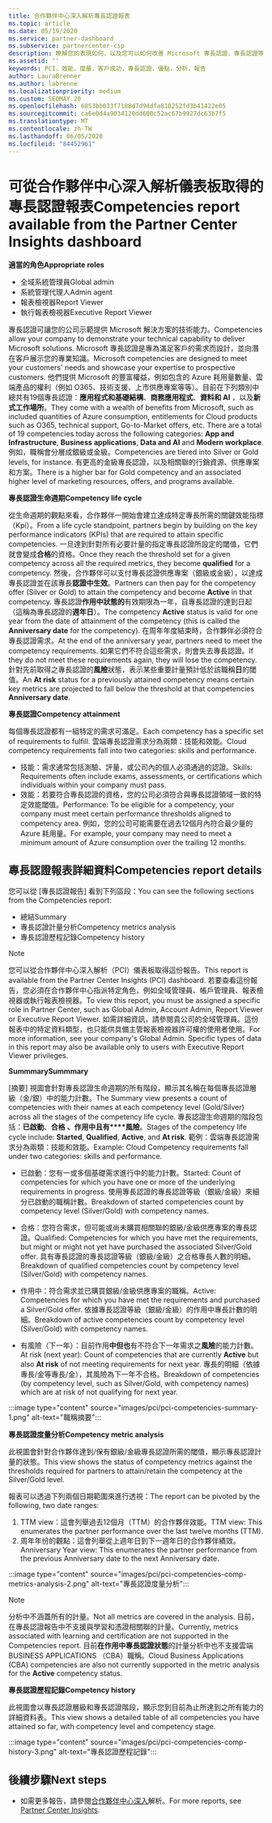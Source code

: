 ```yaml
---
title: 合作夥伴中心深入解析專長認證報表
ms.topic: article
ms.date: 05/19/2020
ms.service: partner-dashboard
ms.subservice: partnercenter-csp
description: 瞭解您的表現如何，以及您可以如何改善 Microsoft 專長認證、專長認證等級和優惠，以協助您提供 Microsoft 解決方案。
ms.assetid: ''
keywords: PCI，效能，度量，客戶成功，專長認證，優點，分析，報告
author: LauraBrenner
ms.author: labrenne
ms.localizationpriority: medium
ms.custom: SEOMAY.20
ms.openlocfilehash: 6853bb033f7188d7d9ddfa818252fd3b41422e05
ms.sourcegitcommit: ca6e0d4a9034120dd600c52ac67b9927dc63b7f5
ms.translationtype: MT
ms.contentlocale: zh-TW
ms.lasthandoff: 06/05/2020
ms.locfileid: "84452961"
---
```

# <a name="competencies-report-available-from-the-partner-center-insights-dashboard"></a><span data-ttu-id="11446-104">可從合作夥伴中心深入解析儀表板取得的專長認證報表</span><span class="sxs-lookup"><span data-stu-id="11446-104">Competencies report available from the Partner Center Insights dashboard</span></span>

<span data-ttu-id="11446-105">**適當的角色**</span><span class="sxs-lookup"><span data-stu-id="11446-105">**Appropriate roles**</span></span>
- <span data-ttu-id="11446-106">全域系統管理員</span><span class="sxs-lookup"><span data-stu-id="11446-106">Global admin</span></span>
- <span data-ttu-id="11446-107">系統管理代理人</span><span class="sxs-lookup"><span data-stu-id="11446-107">Admin agent</span></span>
- <span data-ttu-id="11446-108">報表檢視器</span><span class="sxs-lookup"><span data-stu-id="11446-108">Report Viewer</span></span>
- <span data-ttu-id="11446-109">執行報表檢視器</span><span class="sxs-lookup"><span data-stu-id="11446-109">Executive Report Viewer</span></span>

<span data-ttu-id="11446-110">專長認證可讓您的公司示範提供 Microsoft 解決方案的技術能力。</span><span class="sxs-lookup"><span data-stu-id="11446-110">Competencies allow your company to demonstrate your technical capability to deliver Microsoft solutions.</span></span> <span data-ttu-id="11446-111">Microsoft 專長認證是專為滿足客戶的需求而設計，並向潛在客戶展示您的專業知識。</span><span class="sxs-lookup"><span data-stu-id="11446-111">Microsoft competencies are designed to meet your customers' needs and showcase your expertise to prospective customers.</span></span> <span data-ttu-id="11446-112">他們提供 Microsoft 的豐富權益，例如包含的 Azure 耗用量數量、雲端產品的權利（例如 O365、技術支援、上市供應專案等等）。目前在下列類別中總共有19個專長認證：**應用程式和基礎結構**、**商務應用程式**、**資料和 AI** ，以及**新式工作場所**。</span><span class="sxs-lookup"><span data-stu-id="11446-112">They come with a wealth of benefits from Microsoft, such as included quantities of Azure consumption, entitlements for Cloud products such as O365, technical support, Go-to-Market offers, etc. There are a total of 19 competencies today across the following categories: **App and Infrastructure**, **Business applications**, **Data and AI** and **Modern workplace**.</span></span> <span data-ttu-id="11446-113">例如，職稱會分層成銀級或金級。</span><span class="sxs-lookup"><span data-stu-id="11446-113">Competencies are tiered into Silver or Gold levels, for instance.</span></span> <span data-ttu-id="11446-114">有更高的金級專長認證，以及相關聯的行銷資源、供應專案和方案。</span><span class="sxs-lookup"><span data-stu-id="11446-114">There is a higher bar for Gold competency and an associated higher level of marketing resources, offers, and programs available.</span></span>  

<span data-ttu-id="11446-115">**專長認證生命週期**</span><span class="sxs-lookup"><span data-stu-id="11446-115">**Competency life cycle**</span></span>

<span data-ttu-id="11446-116">從生命週期的觀點來看，合作夥伴一開始會建立達成特定專長所需的關鍵效能指標（Kpi）。</span><span class="sxs-lookup"><span data-stu-id="11446-116">From a life cycle standpoint, partners begin by building on the key performance indicators (KPIs) that are required to attain specific competencies.</span></span> <span data-ttu-id="11446-117">一旦達到針對所有必要計量的指定專長認證所設定的閾值，它們就會變成**合格**的資格。</span><span class="sxs-lookup"><span data-stu-id="11446-117">Once they reach the threshold set for a given competency across all the required metrics, they become **qualified** for a competency.</span></span> <span data-ttu-id="11446-118">然後，合作夥伴可以支付專長認證供應專案（銀級或金級），以達成專長認證並在該專長**認證中生效**。</span><span class="sxs-lookup"><span data-stu-id="11446-118">Partners can then pay for the competency offer (Silver or Gold) to attain the competency and become **Active** in that competency.</span></span> <span data-ttu-id="11446-119">專長認證**作用中狀態的**有效期限為一年，自專長認證的達到日起（這稱為專長認證的**週年日**）。</span><span class="sxs-lookup"><span data-stu-id="11446-119">The competency **Active** status is valid for one year from the date of attainment of the competency (this is called the **Anniversary date** for the competency).</span></span> <span data-ttu-id="11446-120">在周年年度結束時，合作夥伴必須符合專長認證需求。</span><span class="sxs-lookup"><span data-stu-id="11446-120">At the end of the anniversary year, partners need to meet the competency requirements.</span></span> <span data-ttu-id="11446-121">如果它們不符合這些需求，則會失去專長認證。</span><span class="sxs-lookup"><span data-stu-id="11446-121">If they do not meet these requirements again, they will lose the competency.</span></span> <span data-ttu-id="11446-122">針對先前取得之專長認證的**風險**狀態，表示某些重要計量預計低於該職稱**日**的閾值。</span><span class="sxs-lookup"><span data-stu-id="11446-122">An **At risk** status for a previously attained competency means certain key metrics are projected to fall below the threshold at that competencies **Anniversary date**.</span></span>

<span data-ttu-id="11446-123">**專長認證**</span><span class="sxs-lookup"><span data-stu-id="11446-123">**Competency attainment**</span></span>

<span data-ttu-id="11446-124">每個專長認證都有一組特定的需求可滿足。</span><span class="sxs-lookup"><span data-stu-id="11446-124">Each competency has a specific set of requirements to fulfill.</span></span> <span data-ttu-id="11446-125">雲端專長認證需求分為兩類：技能和效能。</span><span class="sxs-lookup"><span data-stu-id="11446-125">Cloud competency requirements fall into two categories: skills and performance.</span></span>

- <span data-ttu-id="11446-126">技能：需求通常包括測驗、評量，或公司內的個人必須通過的認證。</span><span class="sxs-lookup"><span data-stu-id="11446-126">Skills: Requirements often include exams, assessments, or certifications which individuals within your company must pass.</span></span>
- <span data-ttu-id="11446-127">效能：若要符合專長認證的資格，您的公司必須符合與專長認證領域一致的特定效能閾值。</span><span class="sxs-lookup"><span data-stu-id="11446-127">Performance: To be eligible for a competency, your company must meet certain performance thresholds aligned to competency area.</span></span> <span data-ttu-id="11446-128">例如，您的公司可能需要在過去12個月內符合最少量的 Azure 耗用量。</span><span class="sxs-lookup"><span data-stu-id="11446-128">For example, your company may need to meet a minimum amount of Azure consumption over the trailing 12 months.</span></span>

## <a name="competencies-report-details"></a><span data-ttu-id="11446-129">專長認證報表詳細資料</span><span class="sxs-lookup"><span data-stu-id="11446-129">Competencies report details</span></span>

<span data-ttu-id="11446-130">您可以從 [專長認證報告] 看到下列區段：</span><span class="sxs-lookup"><span data-stu-id="11446-130">You can see the following sections from the Competencies report:</span></span>

- <span data-ttu-id="11446-131">總結</span><span class="sxs-lookup"><span data-stu-id="11446-131">Summary</span></span>
- <span data-ttu-id="11446-132">專長認證計量分析</span><span class="sxs-lookup"><span data-stu-id="11446-132">Competency metrics analysis</span></span>
- <span data-ttu-id="11446-133">專長認證歷程記錄</span><span class="sxs-lookup"><span data-stu-id="11446-133">Competency history</span></span>

 > [!NOTE]
 > <span data-ttu-id="11446-134">您可以從合作夥伴中心深入解析（PCI）儀表板取得這份報告。</span><span class="sxs-lookup"><span data-stu-id="11446-134">This report is available from the Partner Center Insights (PCI) dashboard.</span></span> <span data-ttu-id="11446-135">若要查看這份報告，您必須在合作夥伴中心指派特定角色，例如全域管理員、帳戶管理員、報表檢視器或執行報表檢視器。</span><span class="sxs-lookup"><span data-stu-id="11446-135">To view this report, you must be assigned a specific role in Partner Center, such as Global Admin, Account Admin, Report Viewer or Executive Report Viewer.</span></span> <span data-ttu-id="11446-136">如需詳細資訊，請參閱貴公司的全域管理員。這份報表中的特定資料類型，也只能供具備主管報表檢視器許可權的使用者使用。</span><span class="sxs-lookup"><span data-stu-id="11446-136">For more information, see your company's Global Admin. Specific types of data in this report may also be available only to users with Executive Report Viewer privileges.</span></span>

<span data-ttu-id="11446-137">**Summmary**</span><span class="sxs-lookup"><span data-stu-id="11446-137">**Summmary**</span></span>

<span data-ttu-id="11446-138">[摘要] 視圖會針對專長認證生命週期的所有階段，顯示其名稱在每個專長認證層級（金/銀）中的能力計數。</span><span class="sxs-lookup"><span data-stu-id="11446-138">The Summary view presents a count of competencies with their names at each competency level (Gold/Silver) across all the stages of the competency life cycle.</span></span> <span data-ttu-id="11446-139">專長認證生命週期的階段包括：**已啟動**、**合格** **、作用中且有\*\*\*\*風險**。</span><span class="sxs-lookup"><span data-stu-id="11446-139">Stages of the competency life cycle include: **Started**, **Qualified**, **Active**, and **At risk**.</span></span> <span data-ttu-id="11446-140">範例：雲端專長認證需求分為兩類：技能和效能。</span><span class="sxs-lookup"><span data-stu-id="11446-140">Example: Cloud Competency requirements fall under two categories: skills and performance.</span></span>

- <span data-ttu-id="11446-141">已啟動：您有一或多個基礎需求進行中的能力計數。</span><span class="sxs-lookup"><span data-stu-id="11446-141">Started: Count of competencies for which you have one or more of the underlying requirements in progress.</span></span>
<span data-ttu-id="11446-142">使用專長認證的專長認證等級（銀級/金級）來細分已啟動的職稱計數。</span><span class="sxs-lookup"><span data-stu-id="11446-142">Breakdown of started competencies count by competency level (Silver/Gold) with competency names.</span></span>

- <span data-ttu-id="11446-143">合格：您符合需求，但可能或尚未購買相關聯的銀級/金級供應專案的專長認證。</span><span class="sxs-lookup"><span data-stu-id="11446-143">Qualified: Competencies for which you have met the requirements, but might or might not yet have purchased the associated Silver/Gold offer.</span></span> <span data-ttu-id="11446-144">具有專長認證的專長認證等級（銀級/金級）之合格專長人數的明細。</span><span class="sxs-lookup"><span data-stu-id="11446-144">Breakdown of qualified competencies count by competency level (Silver/Gold) with competency names.</span></span>

- <span data-ttu-id="11446-145">作用中：符合需求並已購買銀級/金級供應專案的職稱。</span><span class="sxs-lookup"><span data-stu-id="11446-145">Active: Competencies for which you have met the requirements and purchased a Silver/Gold offer.</span></span> <span data-ttu-id="11446-146">依據專長認證等級（銀級/金級）的作用中專長計數的明細。</span><span class="sxs-lookup"><span data-stu-id="11446-146">Breakdown of active competencies count by competency level (Silver/Gold) with competency names.</span></span>

- <span data-ttu-id="11446-147">有風險（下一年）：目前作用**中但也**有不符合下一年需求之**風險**的能力計數。</span><span class="sxs-lookup"><span data-stu-id="11446-147">At risk (next year): Count of competencies that are currently **Active** but also **At risk** of not meeting requirements for next year.</span></span>
<span data-ttu-id="11446-148">專長的明細（依據專長/金等專長/金），其風險為下一年不合格。</span><span class="sxs-lookup"><span data-stu-id="11446-148">Breakdown of competencies (by competency level, such as Silver/Gold, with competency names) which are at risk of not qualifying for next year.</span></span>

:::image type="content" source="images/pci/pci-competencies-summary-1.png" alt-text="職稱摘要":::

<span data-ttu-id="11446-150">**專長認證度量分析**</span><span class="sxs-lookup"><span data-stu-id="11446-150">**Competency metric analysis**</span></span>

<span data-ttu-id="11446-151">此視圖會針對合作夥伴達到/保有銀級/金級專長認證所需的閾值，顯示專長認證計量的狀態。</span><span class="sxs-lookup"><span data-stu-id="11446-151">This view shows the status of competency metrics against the thresholds required for partners to attain/retain the competency at the Silver/Gold level.</span></span> 

<span data-ttu-id="11446-152">報表可以透過下列兩個日期範圍來進行透視：</span><span class="sxs-lookup"><span data-stu-id="11446-152">The report can be pivoted by the following, two date ranges:</span></span>

1. <span data-ttu-id="11446-153">TTM view：這會列舉過去12個月（TTM）的合作夥伴效能。</span><span class="sxs-lookup"><span data-stu-id="11446-153">TTM view: This enumerates the partner performance over the last twelve months (TTM).</span></span>
2. <span data-ttu-id="11446-154">周年年份的觀點：這會列舉從上週年日到下一週年日的合作夥伴績效。</span><span class="sxs-lookup"><span data-stu-id="11446-154">Anniversary Year view: This enumerates the partner performance from the previous Anniversary date to the next Anniversary date.</span></span>

:::image type="content" source="images/pci/pci-competencies-comp-metrics-analysis-2.png" alt-text="專長認證度量分析":::

> [!NOTE]
 > <span data-ttu-id="11446-156">分析中不涵蓋所有的計量。</span><span class="sxs-lookup"><span data-stu-id="11446-156">Not all metrics are covered in the analysis.</span></span> <span data-ttu-id="11446-157">目前，在專長認證報告中不支援與學習和憑證相關聯的計量。</span><span class="sxs-lookup"><span data-stu-id="11446-157">Currently, metrics associated with learning and certification are not supported in the Competencies report.</span></span> <span data-ttu-id="11446-158">目前**在作用中專長認證狀態**的計量分析中也不支援雲端 BUSINESS APPLICATIONS （CBA）職稱。</span><span class="sxs-lookup"><span data-stu-id="11446-158">Cloud Business Applications (CBA) competencies are also not currently supported in the metric analysis for the **Active** competency status.</span></span>

<span data-ttu-id="11446-159">**專長認證歷程記錄**</span><span class="sxs-lookup"><span data-stu-id="11446-159">**Competency history**</span></span>

<span data-ttu-id="11446-160">此視圖會以專長認證層級和專長認證階段，顯示您到目前為止所達到之所有能力的詳細資料表。</span><span class="sxs-lookup"><span data-stu-id="11446-160">This view shows a detailed table of all competencies you have attained so far, with competency level and competency stage.</span></span>

:::image type="content" source="images/pci/pci-competencies-comp-history-3.png" alt-text="專長認證歷程記錄":::

## <a name="next-steps"></a><span data-ttu-id="11446-162">後續步驟</span><span class="sxs-lookup"><span data-stu-id="11446-162">Next steps</span></span>

- <span data-ttu-id="11446-163">如需更多報告，請參閱[合作夥伴中心深入](partner-center-insights.md)解析。</span><span class="sxs-lookup"><span data-stu-id="11446-163">For more reports, see [Partner Center Insights](partner-center-insights.md).</span></span>
